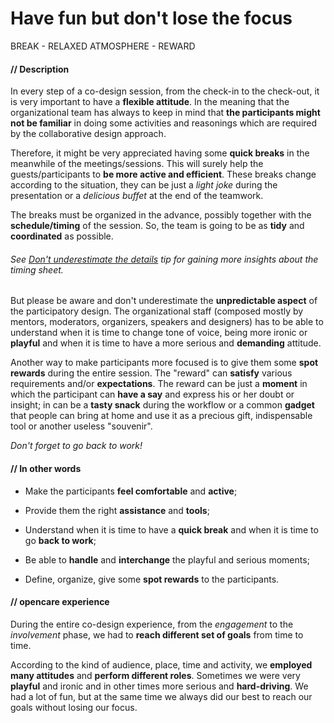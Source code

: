 # Have fun but don't lose the focus

BREAK - RELAXED ATMOSPHERE - REWARD

#### **// Description**

In every step of a co-design session, from the check-in to the check-out, it is very important to have a **flexible attitude**. In the meaning that the organizational team has always to keep in mind that **the participants might not be familiar** in doing some activities and reasonings which are required by the collaborative design approach.

Therefore, it might be very appreciated having some **quick breaks** in the meanwhile of the meetings/sessions. This will surely help the guests/participants to **be more active and efficient**. These breaks change according to the situation, they can be just a *light joke* during the presentation or a *delicious buffet* at the end of the teamwork. 

The breaks must be organized in the advance, possibly together with the **schedule/timing** of the session. So, the team is going to be as **tidy** and **coordinated** as possible.

###### See [Don't underestimate the details](dont_underestimate_the_details.md) tip for gaining more insights about the timing sheet.

But please be aware and don't underestimate the **unpredictable aspect** of the participatory design. The organizational staff (composed mostly by mentors, moderators, organizers, speakers and designers) has to be able to understand when it is time to change tone of voice, being more ironic or **playful** and when it is time to have a more serious and **demanding** attitude.

Another way to make participants more focused is to give them some **spot rewards** during the entire session. The "reward" can **satisfy** various requirements and/or **expectations**. The reward can be just a **moment** in which the participant can **have a say** and express his or her doubt or insight; in can be a **tasty snack** during the workflow or a common **gadget** that people can bring at home and use it as a precious gift, indispensable tool or another useless "souvenir".

*Don't forget to go back to work!*

#### **// In other words**

* Make the participants **feel comfortable** and **active**;

* Provide them the right **assistance** and **tools**;

* Understand when it is time to have a **quick break** and when it is time to go **back to work**;

* Be able to **handle** and **interchange** the playful and serious moments;

* Define, organize, give some **spot rewards** to the participants. 

#### **// opencare experience**

During the entire co-design experience, from the *engagement* to the *involvement* phase, we had to **reach different set of goals** from time to time. 

According to the kind of audience, place, time and activity, we **employed many attitudes** and **perform different roles**. Sometimes we were very **playful** and ironic and in other times more serious and **hard-driving**. We had a lot of fun, but at the same time we always did our best to reach our goals without losing our focus.